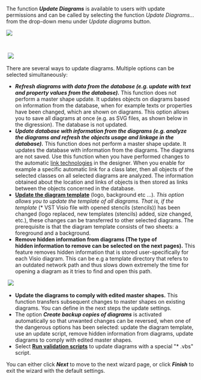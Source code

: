 The function ***Update Diagrams*** is available to users with update
permissions and can be called by selecting the function *Update
Diagrams...* from the drop-down menu under *Update diagrams* button.

![](//images.ctfassets.net/utx1h0gfm1om/3dBxLtiZS8yigumsAKC6KQ/832a59981e794f94cceebbf70026afb4/328743.png)

 

 ![](//images.ctfassets.net/utx1h0gfm1om/6KT0K7VygwKwOUyyO0kYuk/369c03fab97e208c395c2474fe700d00/328745.png)

There are several ways to update diagrams. Multiple options can be
selected simultaneously: 

-   ***Refresh diagrams with data from the database (e.g. update with
    text and property values from the database).*** This function does
    not perform a master shape update. It updates objects on diagrams
    based on information from the database, when for example texts or
    properties have been changed, which are shown on diagrams. This
    option allows you to save all diagrams at once (e.g. as SVG files,
    as shown below in the digression). The database is not updated. 
-   ***Update database with information from the diagrams (e.g. analyze
    the diagrams and refresh the objects usage and linkage in the
    database).*** This function does not perform a master shape update.
    It updates the database with information from the diagrams. The
    diagrams are not saved. Use this function when you have performed
    changes to the automatic [link technologies](link-technologies) in
    the designer. When you enable for example a specific automatic link
    for a class later, then all objects of the selected classes on all
    selected diagrams are analyzed. The information obtained about the
    location and links of objects is then stored as links between the
    objects concerned in the database.
-   **[Update the diagram
    template](updating-the-diagram-template)** (logo, background etc
    ...). *This option allows you to update the template of all
    diagrams. That is, if the template* (\* VST Visio file with opened
    stencils (stencils)) has been changed (logo replaced, new templates
    (stencils) added, size changed, etc.), these changes can be
    transferred to other selected diagrams. The prerequisite is that the
    diagram template consists of two sheets: a foreground and a
    background.
-   __Remove hidden information from diagrams (The type of
    hidden information to remove can be selected on the next
    pages).__ This feature removes hidden information that is stored
    user-specifically for each Visio diagram. This can be e.g a template
    directory that refers to an outdated network path and thus slows
    down extremely the time for opening a diagram as it tries to find
    and open this path. 

 ![](//images.ctfassets.net/utx1h0gfm1om/pN5GGAniikMK0oO06csmw/245c01eb2a31d7004ee11b39c19b0443/328667.png)

-   **Update the diagrams to comply with edited master shapes.** This
    function transfers subsequent changes to master shapes on existing
    diagrams. You can define in the next steps the update settings. 
-   The option ***Create backup copies of diagrams*** is activated
    automatically so that unwanted changes can be reversed, when one of
    the dangerous options has been selected: update the diagram
    template, use an update script, remove hidden information from
    diagrams, update diagrams to comply with edited master shapes.
-   Select __[Run validation scripts](updating-diagrams-with-a-script)__ to update diagrams with
    a special "\* .vbs" script.

You can either click ***Next*** to move to the next wizard page, or
click ***Finish*** to exit the wizard with the default settings.
